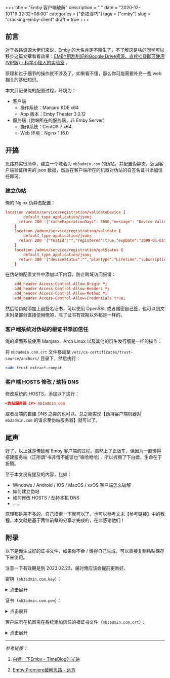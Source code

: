 +++
title = "Emby 客户端破解"
description = " "
date = "2020-12-10T19:32:32+08:00"
categories = ["奇技淫巧"]
tags = ["emby"]
slug = "cracking-emby-client"
draft = true
+++

## 前言

对于各路资源大佬们来说，[Emby](https://emby.media/) 的大名肯定不陌生了，不了解这是啥的同学可以移步这篇文章看看效果：[EMBY用刮削好的Google Drive资源，直接挂载即可使用(VIP版) - 科学小怪人的实验室](https://blog.vwert.com/CloudStorage/Emby-GoogleDrive.html) 。

原理和过于细节的操作就不涉及了，如果看不懂，那么你可能需要补充一些 web 相关的基础知识。

本文只记录俺的配置过程，环境为：

- 客户端
    - 操作系统：Manjaro KDE x64
    - App 版本：Emby Theater 3.0.12
- 服务端（伪站所在的服务端，非 Emby Server）
    - 操作系统：CentOS 7 x64
    - Web 环境：Nginx 1.16.0

## 开搞

思路其实很简单，建立一个域名为 `mb3admin.com` 的伪站，并配置伪静态，返回客户端验证所需的 json 数据，然后在客户端所在的机器对伪站的自签名证书添加信任即可。

### 建立伪站

俺的 Nginx 伪静态配置：

```conf
location /admin/service/registration/validateDevice {
	    default_type application/json;
	  return 200 '{"cacheExpirationDays": 3650,"message": "Device Valid","resultCode": "GOOD"}';
	}
	location /admin/service/registration/validate {
	    default_type application/json;
	  return 200 '{"featId":"","registered":true,"expDate":"2099-01-01","key":""}';
	}
	location /admin/service/registration/getStatus {
	    default_type application/json;
	  return 200 '{"deviceStatus":"","planType":"Lifetime","subscriptions":{}}';
	}
```

在伪站的配置文件中添加以下内容，防止跨域访问报错：

```conf
    add_header Access-Control-Allow-Origin *;
    add_header Access-Control-Allow-Headers *;
    add_header Access-Control-Allow-Method *;
    add_header Access-Control-Allow-Credentials true;
```

然后给伪站添加上自签名证书，可以使用 OpenSSL 或者国密自己签，也可以到文末附录部分直接使用俺的，除了证书有效期以外都是一样的。

### 客户端系统对伪站的根证书添加信任

俺的桌面系统使用 Manjaro，Arch Linux 以及其他的衍生发行版是一样的操作：

将 `mb3admin.com.crt` 文件移动至 `/etc/ca-certificates/trust-source/anchors/` 目录下，然后执行：

```bash
sudo trust extract-compat
```

### 客户端 HOSTS 修改 / 劫持 DNS

修改系统的 HOSTS，添加以下这行：

```conf
<伪站服务器 IP> mb3admin.com
```

或者高端的自建 DNS 之类的也可以，总之能实现【劫持客户端机器对 `mb3admin.com` 的请求至伪站服务器】就可以了。

## 尾声

好了，以上就是俺破解 Emby 客户端的过程。虽然上了正版车，但因为一直懒得搭建服务端（正所谓“书非借不能读也”嘛哈哈哈），所以折腾了下白嫖，生命在于折腾。

至于本文没有提及的内容，比如：

- Windows / Android / IOS / MacOS / xxOS 客户端怎么破解
- 如何建立伪站
- 如何修改 HOSTS / 劫持本机 DNS
- ……

原理都是差不多的，自己摸索一下就可以了，也可以参考文末【参考链接】中的教程，本文就是基于两位前辈的分享才完成的，在此感谢他们！
## 附录

以下是俺生成好的证书文件，如果你不会 / 懒得自己生成，可以直接复制粘贴保存下来使用。

注意一下有效期是到 2023.02.23，届时俺应该会提前更新好。

密钥（`mb3admin.com.key`）：
<details>
    <summary>点击展开</summary>

```
-----BEGIN RSA PRIVATE KEY-----
MIIEpQIBAAKCAQEAyE3Smwqo9E6CbAyN8zLOh44/6/YhBSafpDZbt9LfYl5fV2Qd
6m/pFPyXhJwcLuLB1BCEbCDYjEfq+HVcVV28nioUHyQJ6Uw2rViNNEeL3BHkgJJ4
cGzdSG9JPuuvIWc5b2P7NDhishzmhf23ZsuEHmW/3LXnlxtxFK0ZVW81gcxcgMGK
LwdYMo48+DAEmBaJ/SWeH7yEd2n/1i/75V366CkY3Mx7GDKXl7OL+kll8lssKSC/
OC/aZ/kV9ubUPD6gqjhP7qnm6J/UOVFbjNTvcd+ANZbqg1YMIU6bDruWQ9QGgd28
onlGj1JuCuXBDZIFCABkQnRE7J6Jmnj65bRVIwIDAQABAoIBAQCvxIKr5JXQFFik
QfwKTionj68N+2SMZZEvAzhGvbeiVVfqkwMhZuSsst6u0mJ0zizyTzA0xjngF3fc
YPgOPPw3+oq/rNs5qtRMFumJ18Kl8dmG7YDcfttLJcSrfxul/zPKSHz2HQiWbX/o
UnSusqYUGotbPRCla8I2N5OEgdr9MuxOZmjNiNQzcUNb11phv8L20nDfQ0KJ6FEI
Db2ktIy7hY/5z8HF6QD6azm70TernUPLsXAsnuePSV0roPbRcYWZUqGAH2RvPD/T
aG09zOLVYyZaXbnaEKL0gQvhV6W2sJx5785xzyR8Y9F+0SaijK3QBe0ZI5COdcYK
GfNkWQ+RAoGBAP6YsLC1pxKN0v2sRmKZxQjlgev+dBVlDovdQvRTDdcSgDzELfv2
+s2YfGKtb9QcvEMZnWn0rb66Ccca7yrRV7SvJMvJrV+8d1RoO7CeoPtXEWJtQWoM
XRMsovL8A3vlXaor9+UirATchNWGyNGaUyZ4BmB60rP3LUbVCpmb/5MJAoGBAMlo
go/EThI1vHoL8jkgBRZH76g9el8V8Pp426AqizataZj76alhVWMt5a9tbjKnWjV7
1rNvN4lCtmBGAWZOKEc4DA5ptFFwvA+fjCd7V0XvW9o/NLTxspXsUKqoXvrPm8m4
IJc3l32Ji6OEbRvgk7DPu1nMw+JQWDXLtA6K4xXLAoGBALc7r1bOtfq9hc+6cEHA
h7VacIIndOZ8/9YbnXd4WuqiTxbs3meMHn9fso3WYziWocvtIITEa1NsU2Mv+Fep
qOTKdMISWSwg2QUvq133HMcnp8Rd+4lWcpo9Mt2MEPnXXuz9jgEkTgeFqjh/NALe
fd+e3IANhZ2uVLC43VMmme75AoGBAMOjzQ8xtFRj9kznRcbPn6FhBx75eODcQ1RK
CayvJsNZ93UvXm21qmfIsY+SULTLcwj43jk2E1A1iUpDNiDWUrG7c5qcexeQ1lym
slG3sbKxKxv4wY3yKXMQNdtP6dLfz4hGXwIEchbzgLy5afLmVxAs+OPlz3EKcmTv
Flv59VO5AoGAa4FY+IQQ7qjisOCgdZAI4pw56Fn3PoIRDGtsUYmh9xFVvOjmaTQK
VilPn6PmjK+IyLJ9f4POyd/8yY059M44pKWTc0s70Y2qe6zLFTrtoXo+IZwTOuSx
GrfLpE7j4ct1IgpkOlpj6k6JnqPAfvdEp6Sja910FT4a8amV/309y1E=
-----END RSA PRIVATE KEY-----
```

</details>

证书（`mb3admin.com.pem`）：

<details>
    <summary>点击展开</summary>

```
-----BEGIN CERTIFICATE-----
MIIEIjCCAwqgAwIBAgIJAL0OjFdDMHPyMA0GCSqGSIb3DQEBCwUAMGgxCzAJBgNV
BAYTAkNOMRAwDgYDVQQIDAdCZWlqaW5nMRAwDgYDVQQHDAdIYWlEaWFuMRMwEQYD
VQQKDApHTUNlcnQub3JnMSAwHgYDVQQDDBdHTUNlcnQgUlNBIFJvb3QgQ0EgLSAw
MTAeFw0yMDExMjExMDQ2NDVaFw0yMzAyMjMxMDQ2NDVaMGIxCzAJBgNVBAYTAkpQ
MQ4wDAYDVQQIDAVKYXBhbjEOMAwGA1UEBwwFSmFwYW4xDTALBgNVBAoMBEVtYnkx
DTALBgNVBAsMBEVtYnkxFTATBgNVBAMMDG1iM2FkbWluLmNvbTCCASIwDQYJKoZI
hvcNAQEBBQADggEPADCCAQoCggEBAMhN0psKqPROgmwMjfMyzoeOP+v2IQUmn6Q2
W7fS32JeX1dkHepv6RT8l4ScHC7iwdQQhGwg2IxH6vh1XFVdvJ4qFB8kCelMNq1Y
jTRHi9wR5ICSeHBs3UhvST7rryFnOW9j+zQ4YrIc5oX9t2bLhB5lv9y155cbcRSt
GVVvNYHMXIDBii8HWDKOPPgwBJgWif0lnh+8hHdp/9Yv++Vd+ugpGNzMexgyl5ez
i/pJZfJbLCkgvzgv2mf5Ffbm1Dw+oKo4T+6p5uif1DlRW4zU73HfgDWW6oNWDCFO
mw67lkPUBoHdvKJ5Ro9SbgrlwQ2SBQgAZEJ0ROyeiZp4+uW0VSMCAwEAAaOB1DCB
0TAMBgNVHRMBAf8EAjAAMAsGA1UdDwQEAwIEsDAdBgNVHSUEFjAUBggrBgEFBQcD
AQYIKwYBBQUHAwIwLAYJYIZIAYb4QgENBB8WHUdNQ2VydC5vcmcgU2lnbmVkIENl
cnRpZmljYXRlMB0GA1UdDgQWBBS9Uwqitf5yOxXykkuecQlXXfn1GzAfBgNVHSME
GDAWgBSaJ+ucgJPLDenDPdFqehzisZ846TAnBgNVHREEIDAeggxtYjNhZG1pbi5j
b22CDioubWIzYWRtaW4uY29tMA0GCSqGSIb3DQEBCwUAA4IBAQAEElFv/yf6r5bj
6BECB6JwU8nEUIou1uRjA/AyxG3w2ssvAwGdMaZIfZ1DS0yZ1Aa9BYOmvpLo1AmX
bZvQQlT5McAMiAKXWN8wmsY90ImfjlZsWgzs+nuf6uP1oUzh6o+W33PSNJrFZ3J4
rcHDipAwi39Oi2UpkWcIsE0Hg9eDirjEdJhsPlVBgJPa2+YqizyrGuQwlvGtXs0a
+Db91zxM5Iht/+rpogE7WTdhGu3hDpUgnbwjGvE9dQg6DsdXov+6RrNIKYXoWIe6
YqG2w/ACjUrVf/G3V0hFO+0I+bRYmuiZEdJhquAAZTCQ3CoAhSaIdKG192iX0+7q
fJ0fVH+u
-----END CERTIFICATE-----
-----BEGIN CERTIFICATE-----
MIIDsDCCApigAwIBAgIJAMjrH5w5KmnFMA0GCSqGSIb3DQEBCwUAMGgxCzAJBgNV
BAYTAkNOMRAwDgYDVQQIDAdCZWlqaW5nMRAwDgYDVQQHDAdIYWlEaWFuMRMwEQYD
VQQKDApHTUNlcnQub3JnMSAwHgYDVQQDDBdHTUNlcnQgUlNBIFJvb3QgQ0EgLSAw
MTAeFw0xOTEwMjQxMjM3NDRaFw0zOTA3MTExMjM3NDRaMGgxCzAJBgNVBAYTAkNO
MRAwDgYDVQQIDAdCZWlqaW5nMRAwDgYDVQQHDAdIYWlEaWFuMRMwEQYDVQQKDApH
TUNlcnQub3JnMSAwHgYDVQQDDBdHTUNlcnQgUlNBIFJvb3QgQ0EgLSAwMTCCASIw
DQYJKoZIhvcNAQEBBQADggEPADCCAQoCggEBANCpZk/j4CIM2o2IiZHTsQA10LTN
fD/dV//kyn9QXQwpRpcgTLuYassucaDSvkS56+p7jRKMgD9ZnE4QNf3Ay/UEACYG
UH7OubZtigxJpLjS69dHfy3yqt8GSOKsfFu6VZ//QphFGw4NkkCYngOuxhmV7WU0
xNasollGGuzjBmp46/bev8aomkI33OxSXWna3oCn3BSScgkoyWJTNN1+EwCZANO3
FeKUyPMGOhi49QlV4OyUgCfGlFqhAGZAT/PMo8oPwwmyHrlyn+jqin7+qKVF9loc
Nle9YyBi7eZkDbSoAUOg2WFaDDRrPhUnNU+l2TqCP+uCgyxU74Lphj00v00CAwEA
AaNdMFswHQYDVR0OBBYEFJon65yAk8sN6cM90Wp6HOKxnzjpMB8GA1UdIwQYMBaA
FJon65yAk8sN6cM90Wp6HOKxnzjpMAwGA1UdEwQFMAMBAf8wCwYDVR0PBAQDAgEG
MA0GCSqGSIb3DQEBCwUAA4IBAQBcoJlabv5wgUj6tgbb3gUVYHKlQWr2aaPWg1Vs
ru5ExyPcEhyQ2XM5AdnOMjKiTikyPYwk1/K1tJSNN5AmCfdofWr4m074s+Rf/i+h
dBuh2vjZee9L/NV2ZRcxpwp9e561+JBXoHvZ0JHDBGQ0WYsJ+m9fRxCR12oIVWWv
SAjbyetRRO+oTvi3dX2OQUgJhflS4/cxQblYxgL5nMIa+MVamXUNNfwEk3TZh4K/
NgtQY5KraEUU7bCkbbKdX2r+njobTQpbBV8uZ/JwsNghx4gfB+3QrteVfceQ+ip+
CpEU9X3JD9WkxEVFKBa0Q+TllSny07of0cWmRuwZlLUruBJD
-----END CERTIFICATE-----
```

</details>

客户端所在机器需在系统添加信任的根证书文件（`mb3admin.com.crt`）：

<details>
    <summary>点击展开</summary>

```
-----BEGIN CERTIFICATE-----
MIIDsDCCApigAwIBAgIJAMjrH5w5KmnFMA0GCSqGSIb3DQEBCwUAMGgxCzAJBgNV
BAYTAkNOMRAwDgYDVQQIDAdCZWlqaW5nMRAwDgYDVQQHDAdIYWlEaWFuMRMwEQYD
VQQKDApHTUNlcnQub3JnMSAwHgYDVQQDDBdHTUNlcnQgUlNBIFJvb3QgQ0EgLSAw
MTAeFw0xOTEwMjQxMjM3NDRaFw0zOTA3MTExMjM3NDRaMGgxCzAJBgNVBAYTAkNO
MRAwDgYDVQQIDAdCZWlqaW5nMRAwDgYDVQQHDAdIYWlEaWFuMRMwEQYDVQQKDApH
TUNlcnQub3JnMSAwHgYDVQQDDBdHTUNlcnQgUlNBIFJvb3QgQ0EgLSAwMTCCASIw
DQYJKoZIhvcNAQEBBQADggEPADCCAQoCggEBANCpZk/j4CIM2o2IiZHTsQA10LTN
fD/dV//kyn9QXQwpRpcgTLuYassucaDSvkS56+p7jRKMgD9ZnE4QNf3Ay/UEACYG
UH7OubZtigxJpLjS69dHfy3yqt8GSOKsfFu6VZ//QphFGw4NkkCYngOuxhmV7WU0
xNasollGGuzjBmp46/bev8aomkI33OxSXWna3oCn3BSScgkoyWJTNN1+EwCZANO3
FeKUyPMGOhi49QlV4OyUgCfGlFqhAGZAT/PMo8oPwwmyHrlyn+jqin7+qKVF9loc
Nle9YyBi7eZkDbSoAUOg2WFaDDRrPhUnNU+l2TqCP+uCgyxU74Lphj00v00CAwEA
AaNdMFswHQYDVR0OBBYEFJon65yAk8sN6cM90Wp6HOKxnzjpMB8GA1UdIwQYMBaA
FJon65yAk8sN6cM90Wp6HOKxnzjpMAwGA1UdEwQFMAMBAf8wCwYDVR0PBAQDAgEG
MA0GCSqGSIb3DQEBCwUAA4IBAQBcoJlabv5wgUj6tgbb3gUVYHKlQWr2aaPWg1Vs
ru5ExyPcEhyQ2XM5AdnOMjKiTikyPYwk1/K1tJSNN5AmCfdofWr4m074s+Rf/i+h
dBuh2vjZee9L/NV2ZRcxpwp9e561+JBXoHvZ0JHDBGQ0WYsJ+m9fRxCR12oIVWWv
SAjbyetRRO+oTvi3dX2OQUgJhflS4/cxQblYxgL5nMIa+MVamXUNNfwEk3TZh4K/
NgtQY5KraEUU7bCkbbKdX2r+njobTQpbBV8uZ/JwsNghx4gfB+3QrteVfceQ+ip+
CpEU9X3JD9WkxEVFKBa0Q+TllSny07of0cWmRuwZlLUruBJD
-----END CERTIFICATE-----
```

</details>

---

*参考链接：*

1. [白嫖一下Emby - TimeBlog时光轴](https://imrbq.cn/exp/emby_hack.html)

2. [Emby Premiere破解思路 - 远方](http://yuanfangblog.xyz/technology/159.html)